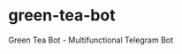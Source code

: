 <!-- SPDX-License-Identifier: GPL-2.0-only -->
# green-tea-bot
Green Tea Bot - Multifunctional Telegram Bot
